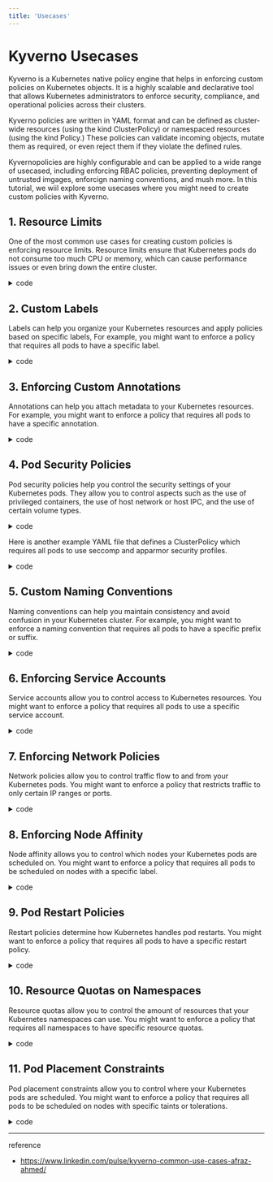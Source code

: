```yaml
---
title: 'Usecases'
---
```

# Kyverno Usecases

Kyverno is a Kubernetes native policy engine that helps in enforcing custom policies on Kubernetes objects. It is a highly scalable and declarative tool that allows Kubernetes administrators to enforce security, compliance, and operational policies across their clusters.

Kyverno policies are written in YAML format and can be defined as cluster-wide resources (using the kind ClusterPolicy) or namespaced resources (using the kind Policy.) These policies can validate incoming objects, mutate them as required, or even reject them if they violate the defined rules.

Kyvernopolicies are highly configurable and can be applied to a wide range of usecased, including enforcing RBAC policies, preventing deployment of untrusted imgages, enforcign naming conventions, and mush more. In this tutorial, we wiil explore some usecases where you might need to create custom policies with Kyverno.

## 1. Resource Limits

One of the most common use cases for creating custom policies is enforcing resource limits. Resource limits ensure that Kubernetes pods do not consume too much CPU or memory, which can cause performance issues or even bring down the entire cluster.

<details>
<summary>code</summary>
<div markdown="1">

```yaml
apiVersion: kyverno.io/v
kind: ClusterPolicy
metadata:
  name: Enforce-resource-limits
spec:
  validationFailureAction: Enforce
  background: true
  rules:
  - name: pod-resource-limits
    match:
      resources:
        kinds:
        - Pod
    validate:
      message: "Pods must have CPU limit of 1 core and memory limit of 1 GiB, and request at least 100 milli-CPUs and 256 MiB of memory"
      pattern:
        spec:
          containers:
          - name: "*"
            resources:
              limits:
                cpu: 1
                memory: 1Gi
              requests:
                cpu: 100m
                memory: 256Mi
```
</div>
</details>

## 2. Custom Labels

Labels can help you organize your Kubernetes resources and apply policies based on specific labels, For example, you might want to enforce a policy that requires all pods to have a specific label.

<details>
<summary>code</summary>
<div markdown="1">

```yaml
apiVersion: kyverno.io/v
kind: ClusterPolicy
metadata:
  name: require-backend-label
spec:
  validationFailureAction: Enforce
  background: true
  rules:
  - name: pod-backend-label
    match:
      resources:
        kinds:
        - Pod
    validate:
      message: "Pods must have a 'team' label with value 'backend'"
      pattern:
        metadata:
          labels:
            team: backend
```
</div>
</details>

## 3. Enforcing Custom Annotations

Annotations can help you attach metadata to your Kubernetes resources. For example, you might want to enforce a policy that requires all pods to have a specific annotation.

<details>
<summary>code</summary>
<div markdown="1">

```yaml
apiVersion: kyverno.io/v
kind: ClusterPolicy
metadata:
  name: require-backend-description-annotation
spec:
  validationFailureAction: Enforce
  background: true
  rules:
  - name: pod-backend-description-annotation
    match:
      resources:
        kinds:
        - Pod
    validate:
      message: "Pods must have a 'description' annotation with value 'backend'"
      pattern:
        metadata:
          annotations:
            description: backend
```
</div>
</details>

## 4. Pod Security Policies
Pod security policies help you control the security settings of your Kubernetes pods. They allow you to control aspects such as the use of privileged containers, the use of host network or host IPC, and the use of certain volume types.

<details>
<summary>code</summary>
<div markdown="1">

```yaml
apiVersion: kyverno.io/v
kind: ClusterPolicy
metadata:
  name: disallow-privileged-containers
spec:
  validationFailureAction: Enforce
  background: true
  rules:
  - name: pod-privileged
    match:
      resources:
        kinds:
        - Pod
    validate:
      message: "Pods must not use privileged containers"
      pattern:
        spec:
          containers:
          - name: "*"
            securityContext:
              privileged: false
```
</div>
</details>

Here is another example YAML file that defines a ClusterPolicy which requires all pods to use seccomp and apparmor security profiles.

<details>
<summary>code</summary>
<div markdown="1">

```yaml
apiVersion: kyverno.io/v
kind: ClusterPolicy
metadata:
  name: require-pod-security-policies
spec:
  validationFailureAction: Enforce
  background: true
  rules:
  - name: pod-security-profile
    match:
      resources:
        kinds:
        - Pod
    validate:
      message: "Pods must use the 'seccomp' and 'apparmor' security profiles"
      pattern:
        spec:
          securityContext:
            seccompProfile:
              type: "RuntimeDefault"
            seLinuxOptions:
              type: "spc_t"
            supplementalGroups:
              - 100
            sysctls:
              - name: net.ipv4.ip_forward
                value: "0"
```
</div>
</details>

## 5. Custom Naming Conventions

Naming conventions can help you maintain consistency and avoid confusion in your Kubernetes cluster. For example, you might want to enforce a naming convention that requires all pods to have a specific prefix or suffix.

<details>
<summary>code</summary>
<div markdown="1">

```yaml
apiVersion: kyverno.io/v
kind: ClusterPolicy
metadata:
  name: prod-naming-convention
spec:
  validationFailureAction: Enforce
  background: true
  rules:
  - name: pod-prod-naming
    match:
      resources:
        kinds:
        - Pod
    validate:
      message: "Pods must have a 'prod-' prefix in their name"
      pattern:
        metadata:
          name: "prod-*"
```

</div>
</details>

## 6. Enforcing Service Accounts

Service accounts allow you to control access to Kubernetes resources. You might want to enforce a policy that requires all pods to use a specific service account.

<details>
<summary>code</summary>
<div markdown="1">

```yaml
apiVersion: kyverno.io/v
kind: ClusterPolicy
metadata:
  name: require-backend-service-account
spec:
  validationFailureAction: Enforce
  background: true
  rules:
  - name: pod-backend-service-account
    match:
      resources:
        kinds:
        - Pod
    validate:
      message: "Pods must use the 'backend' service account"
      pattern:
        spec:
          serviceAccountName: backend
```
</div>
</details>

## 7. Enforcing Network Policies

Network policies allow you to control traffic flow to and from your Kubernetes pods. You might want to enforce a policy that restricts traffic to only certain IP ranges or ports.

<details>
<summary>code</summary>
<div markdown="1">

```yaml
apiVersion: kyverno.io/v
kind: ClusterPolicy
metadata:
  name: allow-specific-ip-range
spec:
  validationFailureAction: Enforce
  background: true
  rules:
  - name: pod-specific-ip-range
    match:
      resources:
        kinds:
        - NetworkPolicy
    validate:
      message: "Network policies must allow traffic from 192.168.0.0/16"
      pattern:
        spec:
          podSelector:
            matchLabels:
              app: myapp
          ingress:
          - from:
            - ipBlock:
                cidr: 192.168.0.0/16
```
</div>
</details>

## 8. Enforcing Node Affinity

Node affinity allows you to control which nodes your Kubernetes pods are scheduled on. You might want to enforce a policy that requires all pods to be scheduled on nodes with a specific label.

<details>
<summary>code</summary>
<div markdown="1">

```yaml
apiVersion: kyverno.io/v
kind: ClusterPolicy
metadata:
  name: require-backend-node-affinity
spec:
  validationFailureAction: Enforce
  background: true
  rules:
  - name: pod-backend-node-affinity
    match:
      resources:
        kinds:
        - Pod
    validate:
      message: "Pods must be scheduled on nodes with the 'backend' label"
      pattern:
        spec:
          affinity:
            nodeAffinity:
              requiredDuringSchedulingIgnoredDuringExecution:
                nodeSelectorTerms:
                - matchExpressions:
                  - key: role
                    operator: In
                    values:
                    - backend
```
</div>
</details>

## 9. Pod Restart Policies

Restart policies determine how Kubernetes handles pod restarts. You might want to enforce a policy that requires all pods to have a specific restart policy.

<details>
<summary>code</summary>
<div markdown="1">

```yaml
apiVersion: kyverno.io/v
kind: ClusterPolicy
metadata:
  name: require-always-restart-policy
spec:
  validationFailureAction: Enforce
  background: true
  rules:
  - name: pod-restart-policy
    match:
      resources:
        kinds:
        - Pod
    validate:
      message: "Pods must have a restart policy of Always"
      pattern:
        spec:
          restartPolicy: Always
```
</div>
</details>

## 10. Resource Quotas on Namespaces

Resource quotas allow you to control the amount of resources that your Kubernetes namespaces can use. You might want to enforce a policy that requires all namespaces to have specific resource quotas.

<details>
<summary>code</summary>
<div markdown="1">

```yaml
apiVersion: kyverno.io/v
kind: ClusterPolicy
metadata:
  name: require-resource-quotas
spec:
  validationFailureAction: Enforce
  background: true
  rules:
  - name: namespace-resource-quotas
    match:
      resources:
        kinds:
        - ResourceQuota
    validate:
      message: "Namespaces must have a CPU limit of 2 and a memory limit of 1 GiB"
      pattern:
        spec:
          hard:
            limits.cpu: "2"
            limits.memory: "1Gi"
```

</div>
</details>

## 11. Pod Placement Constraints

Pod placement constraints allow you to control where your Kubernetes pods are scheduled. You might want to enforce a policy that requires all pods to be scheduled on nodes with specific taints or tolerations.

<details>
<summary>code</summary>
<div markdown="1">

```yaml
apiVersion: kyverno.io/v
kind: ClusterPolicy
metadata:
  name: require-tolerations
spec:
  validationFailureAction: Enforce
  background: true
  rules:
  - name: pod-tolerations
    match:
      resources:
        kinds:
        - Pod
    validate:
      message: "Pods must tolerate the 'app=backend' taint"
      pattern:
        spec:
          tolerations:
          - key: "app"
            operator: "Equal"
            value: "backend"
            effect: "NoSchedule"
```

</div>
</details>


---
reference
- https://www.linkedin.com/pulse/kyverno-common-use-cases-afraz-ahmed/